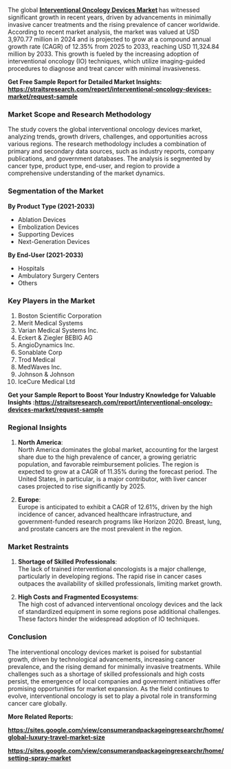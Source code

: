 <p>The global <strong><a href="https://straitsresearch.com/report/interventional-oncology-devices-market">Interventional Oncology Devices Market</a>&nbsp;</strong>has witnessed significant growth in recent years, driven by advancements in minimally invasive cancer treatments and the rising prevalence of cancer worldwide. According to recent market analysis, the market was valued at USD 3,970.77 million in 2024 and is projected to grow at a compound annual growth rate (CAGR) of 12.35% from 2025 to 2033, reaching USD 11,324.84 million by 2033. This growth is fueled by the increasing adoption of interventional oncology (IO) techniques, which utilize imaging-guided procedures to diagnose and treat cancer with minimal invasiveness.</p>
<p><strong>Get Free Sample Report for Detailed Market Insights: <a href="https://straitsresearch.com/report/interventional-oncology-devices-market/request-sample">https://straitsresearch.com/report/interventional-oncology-devices-market/request-sample</a>&nbsp;</strong></p>
<h3><strong>Market Scope and Research Methodology</strong></h3>
<p>The study covers the global interventional oncology devices market, analyzing trends, growth drivers, challenges, and opportunities across various regions. The research methodology includes a combination of primary and secondary data sources, such as industry reports, company publications, and government databases. The analysis is segmented by cancer type, product type, end-user, and region to provide a comprehensive understanding of the market dynamics.</p>
<h3><strong>Segmentation of the Market</strong></h3>
<p><strong>By Product Type (2021-2033)</strong></p>
<ul>
<li>Ablation Devices</li>
<li>Embolization Devices</li>
<li>Supporting Devices</li>
<li>Next-Generation Devices</li>
</ul>
<p><strong>By End-User (2021-2033)</strong></p>
<ul>
<li>Hospitals</li>
<li>Ambulatory Surgery Centers</li>
<li>Others</li>
</ul>
<h3><strong>Key Players in the Market</strong></h3>
<ol>
<li>Boston Scientific Corporation</li>
<li>Merit Medical Systems</li>
<li>Varian Medical Systems Inc.</li>
<li>Eckert &amp; Ziegler BEBIG AG</li>
<li>AngioDynamics Inc.</li>
<li>Sonablate Corp</li>
<li>Trod Medical</li>
<li>MedWaves Inc.</li>
<li>Johnson &amp; Johnson</li>
<li>IceCure Medical Ltd</li>
</ol>
<p><strong>Get your Sample Report to Boost Your Industry Knowledge for Valuable Insights :<a href="https://straitsresearch.com/report/interventional-oncology-devices-market/request-sample">https://straitsresearch.com/report/interventional-oncology-devices-market/request-sample</a>&nbsp;</strong></p>
<h3><strong>Regional Insights</strong></h3>
<ol start="1">
<li>
<p><strong>North America</strong>:<br />North America dominates the global market, accounting for the largest share due to the high prevalence of cancer, a growing geriatric population, and favorable reimbursement policies. The region is expected to grow at a CAGR of 11.35% during the forecast period. The United States, in particular, is a major contributor, with liver cancer cases projected to rise significantly by 2025.</p>
</li>
<li>
<p><strong>Europe</strong>:<br />Europe is anticipated to exhibit a CAGR of 12.61%, driven by the high incidence of cancer, advanced healthcare infrastructure, and government-funded research programs like Horizon 2020. Breast, lung, and prostate cancers are the most prevalent in the region.</p>
</li>
</ol>
<h3><strong>Market Restraints</strong></h3>
<ol start="1">
<li>
<p><strong>Shortage of Skilled Professionals</strong>:<br />The lack of trained interventional oncologists is a major challenge, particularly in developing regions. The rapid rise in cancer cases outpaces the availability of skilled professionals, limiting market growth.</p>
</li>
<li>
<p><strong>High Costs and Fragmented Ecosystems</strong>:<br />The high cost of advanced interventional oncology devices and the lack of standardized equipment in some regions pose additional challenges. These factors hinder the widespread adoption of IO techniques.</p>
</li>
</ol>
<h3><strong>Conclusion</strong></h3>
<p>The interventional oncology devices market is poised for substantial growth, driven by technological advancements, increasing cancer prevalence, and the rising demand for minimally invasive treatments. While challenges such as a shortage of skilled professionals and high costs persist, the emergence of local companies and government initiatives offer promising opportunities for market expansion. As the field continues to evolve, interventional oncology is set to play a pivotal role in transforming cancer care globally.</p>
<p><strong>More Related Reports:&nbsp;</strong></p>
<p><strong><a href="https://sites.google.com/view/consumerandpackageingresearchr/home/global-luxury-travel-market-size">https://sites.google.com/view/consumerandpackageingresearchr/home/global-luxury-travel-market-size</a></strong></p>
<p><strong><a href="https://sites.google.com/view/consumerandpackageingresearchr/home/setting-spray-market">https://sites.google.com/view/consumerandpackageingresearchr/home/setting-spray-market</a><br /></strong></p>
